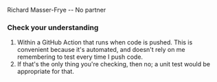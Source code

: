 Richard Masser-Frye -- No partner

### Check your understanding

1. Within a GitHub Action that runs when code is pushed. This is convenient because it's automated, and doesn't rely on me remembering to test every time I push code.
2. If that's the only thing you're checking, then no; a unit test would be appropriate for that.
